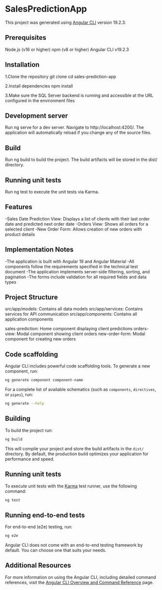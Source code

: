 # SalesPredictionApp

This project was generated using [Angular CLI](https://github.com/angular/angular-cli) version 19.2.3.

## Prerequisites

Node.js (v16 or higher)
npm (v8 or higher)
Angular CLI v19.2.3

## Installation

1.Clone the repository
git clone <repository-url>
cd sales-prediction-app

2.Install dependencies
npm install

3.Make sure the SQL Server backend is running and accessible at the URL configured in the environment files

## Development server

Run ng serve for a dev server. Navigate to http://localhost:4200/. The application will automatically reload if you change any of the source files.

## Build
Run ng build to build the project. The build artifacts will be stored in the dist/ directory.

## Running unit tests
Run ng test to execute the unit tests via Karma.

## Features
-Sales Date Prediction View: Displays a list of clients with their last order date and predicted next order date
-Orders View: Shows all orders for a selected client
-New Order Form: Allows creation of new orders with product details

## Implementation Notes
-The application is built with Angular 19 and Angular Material
-All components follow the requirements specified in the technical test document
-The application implements server-side filtering, sorting, and pagination
-The forms include validation for all required fields and data types

## Project Structure
src/app/models: Contains all data models
src/app/services: Contains services for API communication
src/app/components: Contains all application components

  sales-prediction: Home component displaying client predictions
  orders-view: Modal component showing client orders
  new-order-form: Modal component for creating new orders

## Code scaffolding

Angular CLI includes powerful code scaffolding tools. To generate a new component, run:

```bash
ng generate component component-name
```

For a complete list of available schematics (such as `components`, `directives`, or `pipes`), run:

```bash
ng generate --help
```

## Building

To build the project run:

```bash
ng build
```

This will compile your project and store the build artifacts in the `dist/` directory. By default, the production build optimizes your application for performance and speed.

## Running unit tests

To execute unit tests with the [Karma](https://karma-runner.github.io) test runner, use the following command:

```bash
ng test
```

## Running end-to-end tests

For end-to-end (e2e) testing, run:

```bash
ng e2e
```

Angular CLI does not come with an end-to-end testing framework by default. You can choose one that suits your needs.

## Additional Resources

For more information on using the Angular CLI, including detailed command references, visit the [Angular CLI Overview and Command Reference](https://angular.dev/tools/cli) page.
